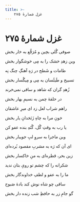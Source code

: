 ```yaml
---
title: >-
    غزل شمارهٔ ۲۷۵
---
```

# غزل شمارهٔ ۲۷۵

<div class="b" id="bn1"><div class="m1"><p>صوفی گُلی بچین و مُرَقَّع به خار بخش</p></div>
<div class="m2"><p>وین زهدِ خشک را به مِی خوشگوار بخش</p></div></div>
<div class="b" id="bn2"><div class="m1"><p>طامات و شَطح در رَهِ آهنگِ چنگ نِه</p></div>
<div class="m2"><p>تسبیح و طَیلَسان به مِی و مِیگُسار بخش</p></div></div>
<div class="b" id="bn3"><div class="m1"><p>زُهدِ گران که شاهد و ساقی نمی‌خرند</p></div>
<div class="m2"><p>در حلقهٔ چمن به نسیمِ بهار بخش</p></div></div>
<div class="b" id="bn4"><div class="m1"><p>راهم شراب لعل زد ای میرِ عاشقان</p></div>
<div class="m2"><p>خونِ مرا به چاهِ زَنَخدانِ یار بخش</p></div></div>
<div class="b" id="bn5"><div class="m1"><p>یا رب به وقتِ گُل، گُنَهِ بنده عفو کن</p></div>
<div class="m2"><p>وین ماجرا به سروِ لبِ جویبار بخش</p></div></div>
<div class="b" id="bn6"><div class="m1"><p>ای آن که رَه به مشربِ مقصود بُرده‌ای</p></div>
<div class="m2"><p>زین بحر، قطره‌ای به منِ خاکسار بخش</p></div></div>
<div class="b" id="bn7"><div class="m1"><p>شکرانه را که چشم تو رویِ بتان ندید</p></div>
<div class="m2"><p>ما را به عفو و لطفِ خداوندگار بخش</p></div></div>
<div class="b" id="bn8"><div class="m1"><p>ساقی چو شاه نوش کند بادهٔ صَبوح</p></div>
<div class="m2"><p>گو جامِ زر به حافظِ شب زنده دار بخش</p></div></div>